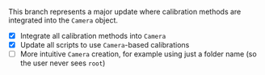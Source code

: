 This branch represents a major update where calibration methods are integrated into the `Camera` object.

- [x] Integrate all calibration methods into `Camera`
- [x] Update all scripts to use `Camera`-based calibrations
- [ ] More intuitive `Camera` creation, for example using just a folder name (so the user never sees `root`)

